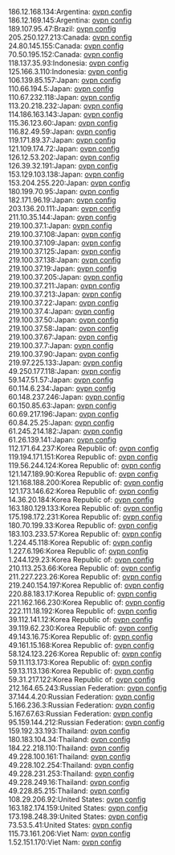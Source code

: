 186.12.168.134:Argentina: [ovpn config](vpn/186_12_168_134.ovpn)  
186.12.169.145:Argentina: [ovpn config](vpn/186_12_169_145.ovpn)  
189.107.95.47:Brazil: [ovpn config](vpn/189_107_95_47.ovpn)  
205.250.127.213:Canada: [ovpn config](vpn/205_250_127_213.ovpn)  
24.80.145.155:Canada: [ovpn config](vpn/24_80_145_155.ovpn)  
70.50.195.152:Canada: [ovpn config](vpn/70_50_195_152.ovpn)  
118.137.35.93:Indonesia: [ovpn config](vpn/118_137_35_93.ovpn)  
125.166.3.110:Indonesia: [ovpn config](vpn/125_166_3_110.ovpn)  
106.139.85.157:Japan: [ovpn config](vpn/106_139_85_157.ovpn)  
110.66.194.5:Japan: [ovpn config](vpn/110_66_194_5.ovpn)  
110.67.232.118:Japan: [ovpn config](vpn/110_67_232_118.ovpn)  
113.20.218.232:Japan: [ovpn config](vpn/113_20_218_232.ovpn)  
114.186.163.143:Japan: [ovpn config](vpn/114_186_163_143.ovpn)  
115.36.123.60:Japan: [ovpn config](vpn/115_36_123_60.ovpn)  
116.82.49.59:Japan: [ovpn config](vpn/116_82_49_59.ovpn)  
119.171.89.37:Japan: [ovpn config](vpn/119_171_89_37.ovpn)  
121.109.174.72:Japan: [ovpn config](vpn/121_109_174_72.ovpn)  
126.12.53.202:Japan: [ovpn config](vpn/126_12_53_202.ovpn)  
126.39.32.191:Japan: [ovpn config](vpn/126_39_32_191.ovpn)  
153.129.103.138:Japan: [ovpn config](vpn/153_129_103_138.ovpn)  
153.204.255.220:Japan: [ovpn config](vpn/153_204_255_220.ovpn)  
180.199.70.95:Japan: [ovpn config](vpn/180_199_70_95.ovpn)  
182.171.96.19:Japan: [ovpn config](vpn/182_171_96_19.ovpn)  
203.136.20.111:Japan: [ovpn config](vpn/203_136_20_111.ovpn)  
211.10.35.144:Japan: [ovpn config](vpn/211_10_35_144.ovpn)  
219.100.37.1:Japan: [ovpn config](vpn/219_100_37_1.ovpn)  
219.100.37.108:Japan: [ovpn config](vpn/219_100_37_108.ovpn)  
219.100.37.109:Japan: [ovpn config](vpn/219_100_37_109.ovpn)  
219.100.37.125:Japan: [ovpn config](vpn/219_100_37_125.ovpn)  
219.100.37.138:Japan: [ovpn config](vpn/219_100_37_138.ovpn)  
219.100.37.19:Japan: [ovpn config](vpn/219_100_37_19.ovpn)  
219.100.37.205:Japan: [ovpn config](vpn/219_100_37_205.ovpn)  
219.100.37.211:Japan: [ovpn config](vpn/219_100_37_211.ovpn)  
219.100.37.213:Japan: [ovpn config](vpn/219_100_37_213.ovpn)  
219.100.37.22:Japan: [ovpn config](vpn/219_100_37_22.ovpn)  
219.100.37.4:Japan: [ovpn config](vpn/219_100_37_4.ovpn)  
219.100.37.50:Japan: [ovpn config](vpn/219_100_37_50.ovpn)  
219.100.37.58:Japan: [ovpn config](vpn/219_100_37_58.ovpn)  
219.100.37.67:Japan: [ovpn config](vpn/219_100_37_67.ovpn)  
219.100.37.7:Japan: [ovpn config](vpn/219_100_37_7.ovpn)  
219.100.37.90:Japan: [ovpn config](vpn/219_100_37_90.ovpn)  
219.97.225.133:Japan: [ovpn config](vpn/219_97_225_133.ovpn)  
49.250.177.118:Japan: [ovpn config](vpn/49_250_177_118.ovpn)  
59.147.51.57:Japan: [ovpn config](vpn/59_147_51_57.ovpn)  
60.114.6.234:Japan: [ovpn config](vpn/60_114_6_234.ovpn)  
60.148.237.246:Japan: [ovpn config](vpn/60_148_237_246.ovpn)  
60.150.85.63:Japan: [ovpn config](vpn/60_150_85_63.ovpn)  
60.69.217.196:Japan: [ovpn config](vpn/60_69_217_196.ovpn)  
60.84.25.25:Japan: [ovpn config](vpn/60_84_25_25.ovpn)  
61.245.214.182:Japan: [ovpn config](vpn/61_245_214_182.ovpn)  
61.26.139.141:Japan: [ovpn config](vpn/61_26_139_141.ovpn)  
112.171.64.237:Korea Republic of: [ovpn config](vpn/112_171_64_237.ovpn)  
119.194.171.151:Korea Republic of: [ovpn config](vpn/119_194_171_151.ovpn)  
119.56.244.124:Korea Republic of: [ovpn config](vpn/119_56_244_124.ovpn)  
121.147.189.90:Korea Republic of: [ovpn config](vpn/121_147_189_90.ovpn)  
121.168.188.200:Korea Republic of: [ovpn config](vpn/121_168_188_200.ovpn)  
121.173.146.62:Korea Republic of: [ovpn config](vpn/121_173_146_62.ovpn)  
14.36.20.184:Korea Republic of: [ovpn config](vpn/14_36_20_184.ovpn)  
163.180.129.133:Korea Republic of: [ovpn config](vpn/163_180_129_133.ovpn)  
175.198.172.231:Korea Republic of: [ovpn config](vpn/175_198_172_231.ovpn)  
180.70.199.33:Korea Republic of: [ovpn config](vpn/180_70_199_33.ovpn)  
183.103.233.57:Korea Republic of: [ovpn config](vpn/183_103_233_57.ovpn)  
1.224.45.118:Korea Republic of: [ovpn config](vpn/1_224_45_118.ovpn)  
1.227.6.196:Korea Republic of: [ovpn config](vpn/1_227_6_196.ovpn)  
1.244.129.23:Korea Republic of: [ovpn config](vpn/1_244_129_23.ovpn)  
210.113.253.66:Korea Republic of: [ovpn config](vpn/210_113_253_66.ovpn)  
211.227.223.26:Korea Republic of: [ovpn config](vpn/211_227_223_26.ovpn)  
219.240.154.197:Korea Republic of: [ovpn config](vpn/219_240_154_197.ovpn)  
220.88.183.17:Korea Republic of: [ovpn config](vpn/220_88_183_17.ovpn)  
221.162.166.230:Korea Republic of: [ovpn config](vpn/221_162_166_230.ovpn)  
222.111.18.192:Korea Republic of: [ovpn config](vpn/222_111_18_192.ovpn)  
39.112.141.12:Korea Republic of: [ovpn config](vpn/39_112_141_12.ovpn)  
39.119.62.230:Korea Republic of: [ovpn config](vpn/39_119_62_230.ovpn)  
49.143.16.75:Korea Republic of: [ovpn config](vpn/49_143_16_75.ovpn)  
49.161.15.168:Korea Republic of: [ovpn config](vpn/49_161_15_168.ovpn)  
58.124.123.226:Korea Republic of: [ovpn config](vpn/58_124_123_226.ovpn)  
59.11.113.173:Korea Republic of: [ovpn config](vpn/59_11_113_173.ovpn)  
59.13.113.136:Korea Republic of: [ovpn config](vpn/59_13_113_136.ovpn)  
59.31.217.122:Korea Republic of: [ovpn config](vpn/59_31_217_122.ovpn)  
212.164.65.243:Russian Federation: [ovpn config](vpn/212_164_65_243.ovpn)  
37.144.4.20:Russian Federation: [ovpn config](vpn/37_144_4_20.ovpn)  
5.166.236.3:Russian Federation: [ovpn config](vpn/5_166_236_3.ovpn)  
5.167.67.63:Russian Federation: [ovpn config](vpn/5_167_67_63.ovpn)  
95.159.144.212:Russian Federation: [ovpn config](vpn/95_159_144_212.ovpn)  
159.192.33.193:Thailand: [ovpn config](vpn/159_192_33_193.ovpn)  
180.183.104.34:Thailand: [ovpn config](vpn/180_183_104_34.ovpn)  
184.22.218.110:Thailand: [ovpn config](vpn/184_22_218_110.ovpn)  
49.228.100.161:Thailand: [ovpn config](vpn/49_228_100_161.ovpn)  
49.228.102.254:Thailand: [ovpn config](vpn/49_228_102_254.ovpn)  
49.228.231.253:Thailand: [ovpn config](vpn/49_228_231_253.ovpn)  
49.228.249.16:Thailand: [ovpn config](vpn/49_228_249_16.ovpn)  
49.228.85.215:Thailand: [ovpn config](vpn/49_228_85_215.ovpn)  
108.29.206.92:United States: [ovpn config](vpn/108_29_206_92.ovpn)  
163.182.174.159:United States: [ovpn config](vpn/163_182_174_159.ovpn)  
173.198.248.39:United States: [ovpn config](vpn/173_198_248_39.ovpn)  
73.53.5.41:United States: [ovpn config](vpn/73_53_5_41.ovpn)  
115.73.161.206:Viet Nam: [ovpn config](vpn/115_73_161_206.ovpn)  
1.52.151.170:Viet Nam: [ovpn config](vpn/1_52_151_170.ovpn)  
